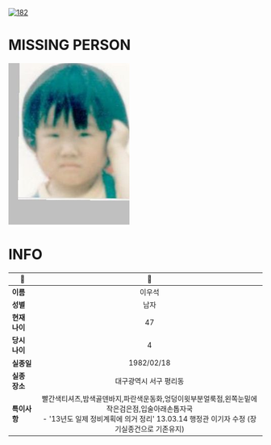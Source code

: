 [![182](https://img.shields.io/badge/%EC%8B%A4%EC%A2%85%EC%8B%A0%EA%B3%A0%EB%8A%94%20%EA%B5%AD%EB%B2%88%EC%97%86%EC%9D%B4-182-blue)](http://safe182.go.kr/index.do)

# MISSING PERSON

<img src="./missing_person.jpg">

# INFO

|🔑|💎|
|--|:--:|
|**이름**|이우석|
|**성별**|남자|
|**현재 나이**|47|
|**당시 나이**|4|
|**실종일**|1982/02/18|
|**실종 장소**|대구광역시 서구 평리동 |
|**특이사항**|빨간색티셔츠,밤색골덴바지,파란색운동화,엉덩이윗부분얼룩점,왼쪽눈밑에작은검은점,입술아래손톱자국</br>- '13년도 일제 정비계획에 의거 정리' 13.03.14 행정관 이기자 수정 (장기실종건으로 기존유지)|
